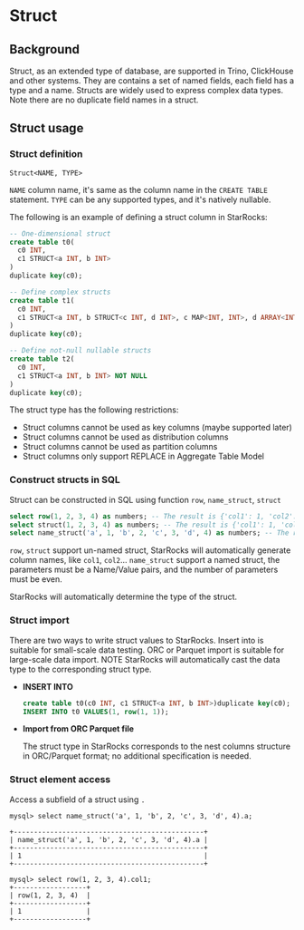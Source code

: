 # Struct

## Background

Struct, as an extended type of database, are supported in Trino, ClickHouse and other systems. They are contains a set of named fields, each field has a type and a name. Structs are widely used to express complex data types. Note there are no duplicate field names in a struct.

## Struct usage

### Struct definition

`Struct<NAME, TYPE>`

`NAME` column name, it's same as the column name in the `CREATE TABLE` statement.
`TYPE` can be any supported types, and it's natively nullable.

The following is an example of defining a struct column in StarRocks:

~~~SQL
-- One-dimensional struct
create table t0(
  c0 INT,
  c1 STRUCT<a INT, b INT>
)
duplicate key(c0);

-- Define complex structs
create table t1(
  c0 INT,
  c1 STRUCT<a INT, b STRUCT<c INT, d INT>, c MAP<INT, INT>, d ARRAY<INT>>
)
duplicate key(c0);

-- Define not-null nullable structs
create table t2(
  c0 INT,
  c1 STRUCT<a INT, b INT> NOT NULL
)
duplicate key(c0);
~~~

The struct type has the following restrictions:

* Struct columns cannot be used as key columns (maybe supported later)
* Struct columns cannot be used as distribution columns
* Struct columns cannot be used as partition columns
* Struct columns only support REPLACE in Aggregate Table Model

### Construct structs in SQL

Struct can be constructed in SQL using function `row`, `name_struct`, `struct` 

~~~SQL
select row(1, 2, 3, 4) as numbers; -- The result is {'col1': 1, 'col2': 2, 'col3': 3, 'col4': 4}
select struct(1, 2, 3, 4) as numbers; -- The result is {'col1': 1, 'col2': 2, 'col3': 3, 'col4': 4}
select name_struct('a', 1, 'b', 2, 'c', 3, 'd', 4) as numbers; -- The result is {'a': 1, 'b': 2, 'c': 3, 'd': 4}
~~~

`row`, `struct` support un-named struct, StarRocks will automatically generate column names, like `col1`, `col2`...
`name_struct` support a named struct, the parameters must be a Name/Value pairs, and the number of parameters must be even.

StarRocks will automatically determine the type of the struct.

### Struct import

There are two ways to write struct values to StarRocks. Insert into is suitable for small-scale data testing. ORC or Parquet import is suitable for large-scale data import. NOTE StarRocks will automatically cast the data type to the corresponding struct type.

* **INSERT INTO**

  ~~~SQL
  create table t0(c0 INT, c1 STRUCT<a INT, b INT>)duplicate key(c0);
  INSERT INTO t0 VALUES(1, row(1, 1));
  ~~~

* **Import from ORC Parquet file**

  The struct type in StarRocks corresponds to the nest columns structure in ORC/Parquet format; no additional specification is needed. 


### Struct element access

Access a subfield of a struct using `.`

~~~Plain Text
mysql> select name_struct('a', 1, 'b', 2, 'c', 3, 'd', 4).a;

+-----------------------------------------------+
| name_struct('a', 1, 'b', 2, 'c', 3, 'd', 4).a |
+-----------------------------------------------+
| 1                                             |
+-----------------------------------------------+

mysql> select row(1, 2, 3, 4).col1;
+------------------+
| row(1, 2, 3, 4)  |
+------------------+
| 1                |
+------------------+
~~~
